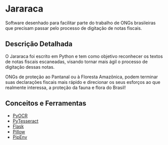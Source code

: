 # Jararaca

Software desenhado para facilitar parte do trabalho de ONGs brasileiras que precisam passar pelo processo de digitação de notas fiscais.

## Descrição Detalhada

O Jararaca foi escrito em Python e tem como objetivo reconhecer os textos de notas fiscais escaneadas, visando tornar mais ágil o processo de digitação dessas notas.

ONGs de proteção ao Pantanal ou à Floresta Amazônica, podem terminar suas declarações fiscais mais rápido e direcionar os seus esforços ao que realmente interessa, a proteção da fauna e flora do Brasil!

## Conceitos e Ferramentas

- [PyOCR](https://pypi.org/project/pyocr/0.2.0/)
- [PyTesseract](https://pypi.org/project/pytesseract/)
- [Flask](https://flask.palletsprojects.com/en/1.1.x/)
- [Pillow](https://pillow.readthedocs.io/en/stable/)
- [PipEnv](https://pypi.org/project/pipenv/)
